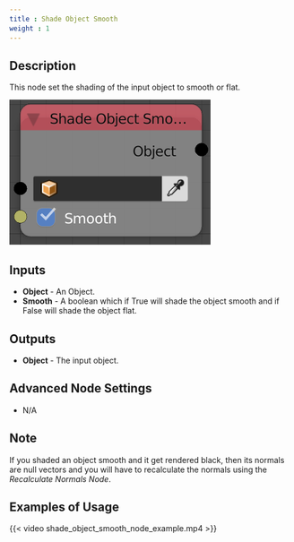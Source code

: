 ```yaml
---
title : Shade Object Smooth
weight : 1
---
```


## Description

This node set the shading of the input object to smooth or flat.

![image](shade_object_smooth_node.png)

## Inputs

  - **Object** - An Object.
  - **Smooth** - A boolean which if True will shade the object smooth
    and if False will shade the object flat.

## Outputs

  - **Object** - The input object.

## Advanced Node Settings

  - N/A

## Note

If you shaded an object smooth and it get rendered black, then its
normals are null vectors and you will have to recalculate the normals
using the *Recalculate Normals Node*.

## Examples of Usage

{{< video shade_object_smooth_node_example.mp4 >}}
